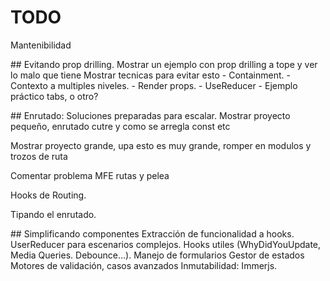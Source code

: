 # TODO

Mantenibilidad

## Evitando prop drilling.
  Mostrar un ejemplo con prop drilling a tope y ver lo malo que tiene
  Mostrar tecnicas para evitar esto
    - Containment.
    - Contexto a multiples niveles.
    - Render props.
    - UseReducer
    - Ejemplo práctico tabs, o otro?


## Enrutado:
  Soluciones preparadas para escalar.
  Mostrar proyecto pequeño, enrutado cutre y como se arregla const etc

  Mostrar proyecto grande, upa esto es muy grande, romper en modulos y
  trozos de ruta

  Comentar problema MFE rutas y pelea

  Hooks de Routing.

  Tipando el enrutado.


## Simplificando componentes
Extracción de funcionalidad a hooks.
UserReducer para escenarios complejos.
Hooks utiles (WhyDidYouUpdate, Media Queries. Debounce…).
Manejo de formularios
Gestor de estados
Motores de validación, casos avanzados
Inmutabilidad:
Immerjs.